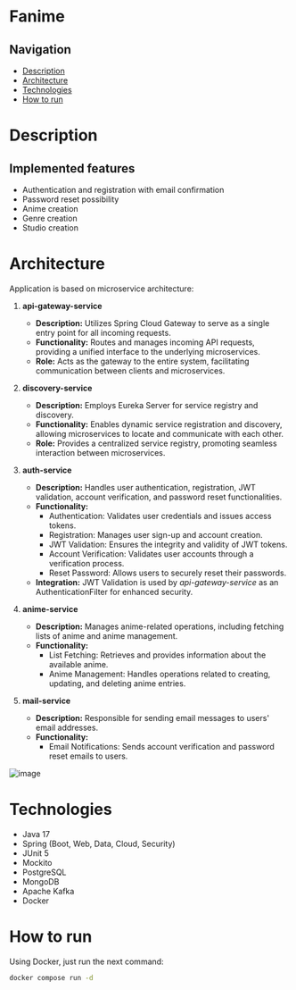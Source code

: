 # Fanime

## Navigation
- [Description](#Description)
- [Architecture](#Architecture)
- [Technologies](#Technologies)
- [How to run](#How-to-run)

# Description
## Implemented features

- Authentication and registration with email confirmation
- Password reset possibility
- Anime creation
- Genre creation
- Studio creation

# Architecture
Application is based on microservice architecture:
1. **api-gateway-service**
   - **Description:** Utilizes Spring Cloud Gateway to serve as a single entry point for all incoming requests.
   - **Functionality:** Routes and manages incoming API requests, providing a unified interface to the underlying microservices.
   - **Role:** Acts as the gateway to the entire system, facilitating communication between clients and microservices.

2. **discovery-service**
   - **Description:** Employs Eureka Server for service registry and discovery.
   - **Functionality:**  Enables dynamic service registration and discovery, allowing microservices to locate and communicate with each other.
   - **Role:** Provides a centralized service registry, promoting seamless interaction between microservices.

3. **auth-service**
   - **Description:** Handles user authentication, registration, JWT validation, account verification, and password reset functionalities.
   - **Functionality:**
     - Authentication: Validates user credentials and issues access tokens.
     - Registration: Manages user sign-up and account creation.
     - JWT Validation: Ensures the integrity and validity of JWT tokens.
     - Account Verification: Validates user accounts through a verification process.
     - Reset Password: Allows users to securely reset their passwords.
   - **Integration:** JWT Validation is used by *api-gateway-service* as an AuthenticationFilter for enhanced security.

4. **anime-service**
   - **Description:** Manages anime-related operations, including fetching lists of anime and anime management.
   - **Functionality:**
     - List Fetching: Retrieves and provides information about the available anime.
     - Anime Management: Handles operations related to creating, updating, and deleting anime entries.

5. **mail-service**
   - **Description:** Responsible for sending email messages to users' email addresses.
   - **Functionality:**
     - Email Notifications: Sends account verification and password reset emails to users.

![image](https://github.com/stempz101/fanime-microservices/assets/59826158/ec55885b-1fcf-4384-8b38-50565fec8ef7)

# Technologies
- Java 17
- Spring (Boot, Web, Data, Cloud, Security)
- JUnit 5
- Mockito
- PostgreSQL
- MongoDB
- Apache Kafka
- Docker

# How to run
Using Docker, just run the next command:
   ```bash
   docker compose run -d
   ```
